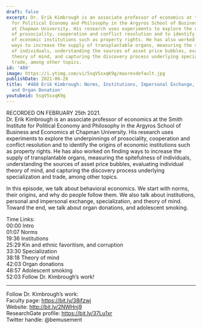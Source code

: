 ```yaml
---
draft: false
excerpt: Dr. Erik Kimbrough is an associate professor of economics at the Smith Institute
  for Political Economy and Philosophy in the Argyros School of Business and Economics
  at Chapman University. His research uses experiments to explore the underpinnings
  of prosociality, cooperation and conflict resolution and to identify the origins
  of economic institutions such as property rights. He has also worked on finding
  ways to increase the supply of transplantable organs, measuring the spitefulness
  of individuals, understanding the sources of asset price bubbles, evaluating individual
  theory of mind, and capturing the discovery process underlying specialization and
  trade, among other topics.
id: '488'
image: https://i.ytimg.com/vi/5sqVSsxqK9g/maxresdefault.jpg
publishDate: 2021-06-28
title: '#488 Erik Kimbrough: Norms, Institutions, Impersonal Exchange, Specialization,
  and Organ Donation'
youtubeid: 5sqVSsxqK9g
---
```

RECORDED ON FEBRUARY 25th 2021.  
Dr. Erik Kimbrough is an associate professor of economics at the Smith Institute for Political Economy and Philosophy in the Argyros School of Business and Economics at Chapman University. His research uses experiments to explore the underpinnings of prosociality, cooperation and conflict resolution and to identify the origins of economic institutions such as property rights. He has also worked on finding ways to increase the supply of transplantable organs, measuring the spitefulness of individuals, understanding the sources of asset price bubbles, evaluating individual theory of mind, and capturing the discovery process underlying specialization and trade, among other topics.

In this episode, we talk about behavioral economics. We start with norms, their origins, and why do people follow them. We also talk about institutions, personal and impersonal exchange, specialization, and theory of mind. Toward the end, we talk about organ donations, and adolescent smoking.

Time Links:  
00:00 Intro  
01:07  Norms  
19:36  Institutions  
25:29  Kin and ethnic favoritism, and corruption  
33:30  Specialization  
38:18  Theory of mind  
42:03  Organ donations  
48:57  Adolescent smoking  
52:03  Follow Dr. Kimbrough’s work!

---

Follow Dr. Kimbrough’s work:  
Faculty page: https://bit.ly/38ifzwj  
Website: http://bit.ly/2NWHnj9  
ResearchGate profile: https://bit.ly/37Lu1xr  
Twitter handle: @bemusement
